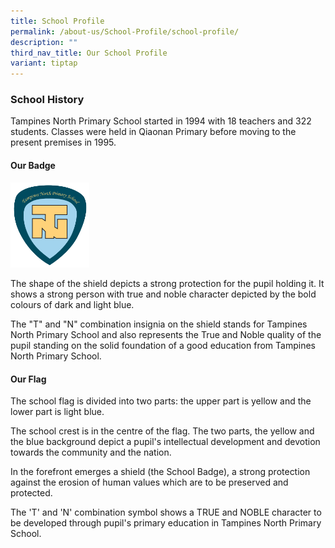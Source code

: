 ```yaml
---
title: School Profile
permalink: /about-us/School-Profile/school-profile/
description: ""
third_nav_title: Our School Profile
variant: tiptap
---
```

<h3><strong>School History</strong></h3>
<p>Tampines North Primary School started in 1994 with 18 teachers and 322
students. Classes were held in Qiaonan Primary before moving to the present
premises in 1995.</p>
<h4><strong>Our Badge</strong></h4>
<div class="isomer-image-wrapper">
<img style="width:25%" height="auto" width="100%" src="/images/Our%20Badge.png">
</div>
<p>The shape of the shield depicts a strong protection for the pupil holding
it. It shows a strong person with true and noble character depicted by
the bold colours of dark and light blue.</p>
<p>The "T" and "N" combination insignia on the shield stands for Tampines
North Primary School and also represents the True and Noble quality of
the pupil standing on the solid foundation of a good education from Tampines
North Primary School.</p>
<h4><strong>Our Flag</strong></h4>
<p>The school flag is divided into two parts: the upper part is yellow and
the lower part is light blue.</p>
<p>The school crest is in the centre of the flag. The two parts, the yellow
and the blue background depict a pupil's intellectual development and devotion
towards the community and the nation.</p>
<p>In the forefront emerges a shield (the School Badge), a strong protection
against the erosion of human values which are to be preserved and protected.</p>
<p>The 'T' and 'N' combination symbol shows a TRUE and NOBLE character to
be developed through pupil's primary education in Tampines North Primary
School.</p>